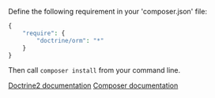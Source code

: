 Define the following requirement in your 'composer.json' file:
~~~PHP
{
    "require": {
        "doctrine/orm": "*"
    }
}
~~~
Then call `composer install` from your command line.

[Doctrine2 documentation](http://doctrine-orm.readthedocs.org/en/latest/reference/configuration.html#installation-and-configuration)
[Composer documentation](https://getcomposer.org/doc/00-intro.md)
